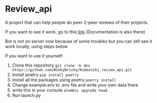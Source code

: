 # Review_api
A project that can help people do peer-2-peer reviews of their projects.

If you want to see it work, go to this [link](http://158.160.138.75/docs) (Documentation is also there)

Bot is not on server now because of some troubles but you can still see it work locally, using steps below

If you want to use it yourself:
1. Clone this repository ```git clone -b dev https://github.com/NikkyBricky/Kudesniki_review_api.git```
2. Install poetry ```pip install poetry```
3. Install all the packages using poetry ```poetry install```
4. Change example.env to .env file and write your own data there
5. write this in your console ```alembic upgrade head```
6. Run launch.py 
